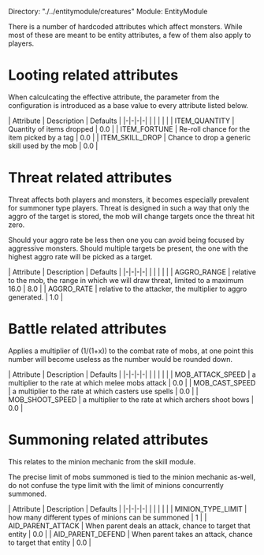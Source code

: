 Directory: "./../entitymodule/creatures"
Module: EntityModule

There is a number of hardcoded attributes which affect monsters. While most of these are meant to be entity attributes, a few of them also apply to players.

# Looting related attributes

When calculcating the effective attribute, the parameter from the configuration is introduced as a base value to every attribute listed below.

| Attribute | Description | Defaults |
|-|-|-|-|
| | | | |
| ITEM_QUANTITY | Quantity of items dropped | 0.0 |
| ITEM_FORTUNE | Re-roll chance for the item picked by a tag | 0.0 |
| ITEM_SKILL_DROP | Chance to drop a generic skill used by the mob | 0.0 |

# Threat related attributes

Threat affects both players and monsters, it becomes especially prevalent for summoner type players. Threat is designed in such a way that only the aggro of the target is stored, the mob will change targets once the threat hit zero.

Should your aggro rate be less then one you can avoid being focused by aggressive monsters. Should multiple targets be present, the one with the highest aggro rate will be picked as a target.

| Attribute | Description | Defaults |
|-|-|-|-|
| | | | |
| AGGRO_RANGE | relative to the mob, the range in which we will draw threat, limited to a maximum 16.0 | 8.0 |
| AGGRO_RATE | relative to the attacker, the multiplier to aggro generated. | 1.0 |

# Battle related attributes

Applies a multiplier of (1/(1+x)) to the combat rate of mobs, at one point this number will become useless as the number would be rounded down.

| Attribute | Description | Defaults |
|-|-|-|-|
| | | | |
| MOB_ATTACK_SPEED | a multiplier to the rate at which melee mobs attack | 0.0 |
| MOB_CAST_SPEED | a multiplier to the rate at which casters use spells | 0.0 |
| MOB_SHOOT_SPEED | a multiplier to the rate at which archers shoot bows | 0.0 |

# Summoning related attributes

This relates to the minion mechanic from the skill module.

The precise limit of mobs summoned is tied to the minion mechanic as-well, do not confuse the type limit with the limit of minions concurrently summoned.

| Attribute | Description | Defaults |
|-|-|-|-|
| | | | |
| MINION_TYPE_LIMIT | how many different types of minions can be summoned | 1 |
| AID_PARENT_ATTACK | When parent deals an attack, chance to target that entity | 0.0 |
| AID_PARENT_DEFEND | When parent takes an attack, chance to target that entity | 0.0 |
